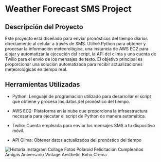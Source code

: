 # Weather Forecast SMS Project

## Descripción del Proyecto
Este proyecto está diseñado para enviar pronósticos del tiempo diarios directamente al celular a través de SMS. Utilicé Python para obtener y procesar la información meteorológica, una instancia de AWS EC2 para alojar y automatizar la ejecución del script, la API del clima y una cuenta de Twilio para el envío de los mensajes de texto. El objetivo principal es proporcionar una solución automatizada para recibir actualizaciones meteorológicas en tiempo real.

## Herramientas Utilizadas
* Python: Lenguaje de programación utilizado para desarrollar el script que obtiene y procesa los datos del pronóstico del tiempo.
  
* AWS EC2: Plataforma en la nube que proporciona la infraestructura necesaria para ejecutar el script de Python de manera automática.
  
* Twilio: Cuenta empleada para enviar los mensajes SMS a tu dispositivo móvil.
  
* API Clima: Obtener datos actualizados del pronóstico del tiempo

![Historia Instagram Collage Fotos Polaroid Felicitación Cumpleaños Amigas Aniversario Vintage Aesthetic Boho Crema   ](https://github.com/Yesi0/pronostico_tiempo_celular/assets/125078076/1a159e89-26a7-4dac-818e-61bc17e1ad06)
